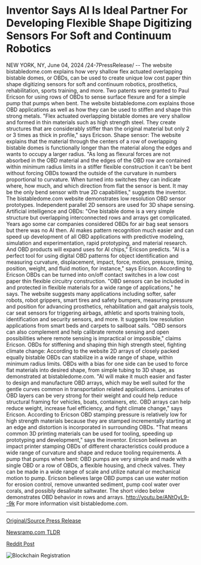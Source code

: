 # Inventor Says AI Is Ideal Partner For Developing Flexible Shape Digitizing Sensors For Soft and Continuum Robotics

NEW YORK, NY, June 04, 2024 /24-7PressRelease/ -- The website bistabledome.com explains how very shallow flex actuated overlapping bistable domes, or OBDs, can be used to create unique low cost paper thin shape digitizing sensors for soft and continuum robotics, prosthetics, rehabilitation, sports training, and more.  Two patents were granted to Paul Ericson for using rows of OBDs to sense surface flexure and for a simple pump that pumps when bent. The website bistabledome.com explains those OBD applications as well as how they can be used to stiffen and shape thin strong metals.  "Flex actuated overlapping bistable domes are very shallow and formed in thin materials such as high strength steel. They create structures that are considerably stiffer than the original material but only 2 or 3 times as thick in profile," says Ericson.  Shape sensor:  The website explains that the material through the centers of a row of overlapping bistable domes is functionally longer than the material along the edges and wants to occupy a larger radius.  "As long as flexural forces are not absorbed in the OBD material and the edges of the OBD row are contained within minimum radius limits in a stiffer flexible construction it can't be bent without forcing OBDs toward the outside of the curvature in numbers proportional to curvature. When turned into switches they can indicate where, how much, and which direction from flat the sensor is bent. It may be the only bend sensor with true 2D capabilities," suggests the inventor.  The bistabledome.com website demonstrates low resolution OBD sensor prototypes. Independent parallel 2D sensors are used for 3D shape sensing.   Artificial intelligence and OBDs:  "One bistable dome is a very simple structure but overlapping interconnected rows and arrays get complicated. Years ago some car companies considered OBDs for air bag seat sensors but there was no AI then. AI makes pattern recognition much easier and can speed up development of all OBD applications with predictive modeling, simulation and experimentation, rapid prototyping, and material research. And OBD products will expand uses for AI chips," Ericson predicts.  "AI is a perfect tool for using digital OBD patterns for object identification and measuring curvature, displacement, impact, force, motion, pressure, timing, position, weight, and fluid motion, for instance," says Ericson.  According to Ericson OBDs can be turned into on/off contact switches in a low cost paper thin flexible circuitry construction. "OBD sensors can be included in and protected in flexible materials for a wide range of applications," he says.  The website suggests many applications including softer, safer robots, robot grippers, smart tires and safety bumpers, measuring pressure and position for advancing prosthetics, rehabilitation and gait analysis tools, car seat sensors for triggering airbags, athletic and sports training tools, identification and security sensors, and more. It suggests low resolution applications from smart beds and carpets to sailboat sails.  "OBD sensors can also complement and help calibrate remote sensing and open possibilities where remote sensing is impractical or impossible," claims Ericson.  OBDs for stiffening and shaping thin high strength steel, fighting climate change:  According to the website 2D arrays of closely packed equally bistable OBDs can stabilize in a wide range of shape, within minimum radius limits. OBDs with a bias for one side can be used to force flat materials into desired shape, from simple tubing to 3D shape, as demonstrated at bistabledome.com.  "AI will make it much easier and faster to design and manufacture OBD arrays, which may be well suited for the gentle curves common in transportation related applications. Laminates of OBD layers can be very strong for their weight and could help reduce structural framing for vehicles, boats, containers, etc. OBD arrays can help reduce weight, increase fuel efficiency, and fight climate change," says Ericson.  According to Ericson OBD stamping pressure is relatively low for high strength materials because they are stamped incrementally starting at an edge and distortion is incorporated in surrounding OBDs. "That means common 3D printing materials can be used for tooling, speeding up prototyping and development," says the inventor.  Ericson believes an impact printer stamping OBDs of different characteristics could produce a wide range of curvature and shape and reduce tooling requirements.  A pump that pumps when bent:  OBD pumps are very simple and made with a single OBD or a row of OBDs, a flexible housing, and check valves. They can be made in a wide range of scale and utilize natural or mechanical motion to pump. Ericson believes large OBD pumps can use water motion for erosion control, remove unwanted sediment, pump cool water over corals, and possibly desalinate saltwater.  The short video below demonstrates OBD behavior in rows and arrays.  http://youtu.be/ANtOyL9--9k  For more information visit bistabledome.com. 

---

[Original/Source Press Release](https://www.24-7pressrelease.com/press-release/511358/inventor-says-ai-is-ideal-partner-for-developing-flexible-shape-digitizing-sensors-for-soft-and-continuum-robotics)
                    

[Newsramp.com TLDR](https://newsramp.com/curated-news/innovative-obd-technology-for-robotics-prosthetics-and-more/24a7e75b2ec1d19373756d1e415596e9) 

 



[Reddit Post](https://www.reddit.com/r/newsramp/comments/1d7r85c/innovative_obd_technology_for_robotics/) 



![Blockchain Registration](https://cdn.newsramp.app/24-7PressRelease/qrcode/246/4/barnkk67.webp)